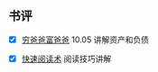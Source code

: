 ## 书评

* [X] [穷爸爸富爸爸](./books/2019-10-05_穷爸爸富爸爸.md) 10.05 讲解资产和负债
* [X] [快速阅读术](./books/2020-10-22_快速阅读术.md) 阅读技巧讲解

